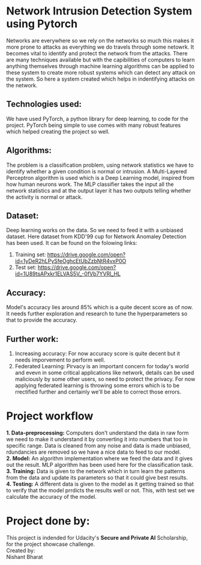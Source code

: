 # Network Intrusion Detection System using Pytorch

Networks are everywhere so we rely on the networks so much this makes it more prone to attacks as everything we do travels through some netowrk. It becomes vital to identify and protect the network from the attacks. There are many techniques available but with the capibilities of computers to learn anything themselves through machine learning algorithms can be applied to these system to create more robust systems which can detect any attack on the system. So here a system created which helps in indentifying attacks on the network.

## Technologies used:

We have used PyTorch, a python library for deep learning, to code for the project. PyTorch being simple to use comes with many robust features which helped creating the project so well.

## Algorithms:
The problem is a classification problem, using network statistics we have to identify whether a given condition is normal or intrusion. A Multi-Layered Perceptron algorithm is used which is a Deep Learning model, inspired from how human neurons work. The MLP classifier takes the input all the network statistics and at the output layer it has two outputs telling whether the activity is normal or attack.

## Dataset:
Deep learning works on the data. So we need to feed it with a unbiased dataset. Here dataset from KDD'99 cup for Network Anomaley Detection has been used.
It can be found on the folowing links:
1. Training set: https://drive.google.com/open?id=1yDeR2hLPySfeOghcEtUbZzbNtR4vxP0O
2. Test set: https://drive.google.com/open?id=1U89tsAPxkr1ELVAS5V_-0fVb7YVRl_HL

## Accuracy:
Model's accuracy lies around 85% which is a quite decent score as of now. It needs further exploration and research to tune the hyperparameters so that to provide the accuracy.

## Further work:
1. Increasing accuracy: For now accuracy score is quite decent but it needs imporvement to perform well.
2. Federated Learning: Pirvacy is an important concern for today's world and evevn in some critical applications like network, details can be used maliciously by some other users, so need to protect the privacy. For now applying federated learning is throwing some errors which is to be rrectified further and certainly we'll be able to correct those errors.

# Project workflow

**1. Data-preprocessing:** Computers don't understand the data in raw form we need to make it understand it by converting it into numbers that too in specific range. Data is cleaned from any noise and data is made unbiased, rdundancies are removed so we have a nice data to feed to our model. <br />
**2. Model:** An algorithm implementation where we feed the data and it gives out the result. MLP algorithm has been used here for the classification task. <br />
**3. Training:** Data is given to the network which in turn learn the patterns from the data and update its parameters so that it could give best results. <br />
**4. Testing:** A different data is given to the model as it getting trained so that to verify that the model prrdicts the results well or not. This, with test set we calculate the accuracy of the model.


# Project done by:
This project is indended for Udacity's **Secure and Private AI** Scholarship, for the project showcase challenge.   
Created by:  
Nishant Bharat 
